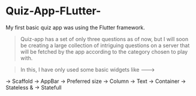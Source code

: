 # Quiz-App-FLutter-
My first basic quiz app was using the Flutter framework.

> Quiz-app has a set of only three questions as of now, but I will soon be creating a large collection of intriguing questions on a server that will be fetched by the app according to the category chosen to play with.

> In this, I have only used some basic widgets like ---> 
  
  -> Scaffold
  -> AppBar
  -> Preferred size
  -> Column
  -> Text
  -> Container
  -> Stateless &
  -> Statefull 
